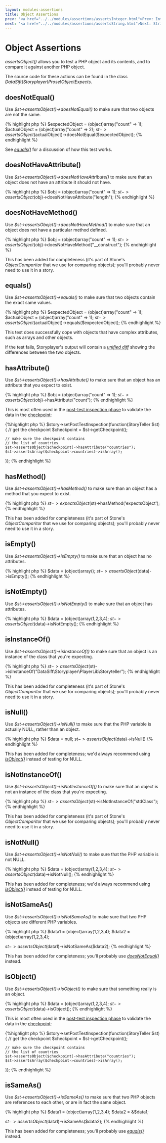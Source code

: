 ```yaml
---
layout: modules-assertions
title: Object Assertions
prev: '<a href="../../modules/assertions/assertsInteger.html">Prev: Integer Assertions</a>'
next: '<a href="../../modules/assertions/assertsString.html">Next: String Assertions</a>'
---
```


# Object Assertions

_assertsObject()_ allows you to test a PHP object and its contents, and to compare it against another PHP object.

The source code for these actions can be found in the class _DataSift\Storyplayer\Prose\ObjectExpects_.

## doesNotEqual()

Use _$st->assertsObject()->doesNotEqual()_ to make sure that two objects are not the same.

{% highlight php %}
$expectedObject = (object)array("count" => 1);
$actualObject   = (object)array("count" => 2);
$st->assertsObject($actualObject)->doesNotEqual($expectedObject);
{% endhighlight %}

See _[equals()](#equals)_ for a discussion of how this test works.

## doesNotHaveAttribute()

Use _$st->assertsObject()->doesNotHaveAttribute()_ to make sure that an object does not have an attribute it should not have.

{% highlight php %}
$obj = (object)array("count" => 1);
$st->assertsObject($obj)->doesNotHaveAttribute("length");
{% endhighlight %}

## doesNotHaveMethod()

Use _$st->assertsObejct()->doesNotHaveMethod()_ to make sure that an object does not have a particular method defined.

{% highlight php %}
$obj = (object)array("count" => 1);
$st->assertsObject($obj)->doesNotHaveMethod("__construct");
{% endhighlight %}

This has been added for completeness (it's part of Stone's _ObjectComparitor_ that we use for comparing objects); you'll probably never need to use it in a story.

## equals()

Use _$st->assertsObject()->equals()_ to make sure that two objects contain the exact same values.

{% highlight php %}
$expectedObject = (object)array("count" => 1);
$actualObject   = (object)array("count" => 1);
$st->assertsObject($actualObject)->equals($expectedObject);
{% endhighlight %}

This test does successfully cope with objects that have complex attributes, such as arrays and other objects.

If the test fails, Storyplayer's output will contain a _[unified diff](http://en.wikipedia.org/wiki/Diff#Unified_format)_ showing the differences between the two objects.

## hasAttribute()

Use _$st->assertsObject()->hasAttribute()_ to make sure that an object has an attribute that you expect to exist.

{% highlight php %}
$obj = (object)array("count" => 1);
$st->assertsObject($obj)->hasAttribute("count");
{% endhighlight %}

This is most often used in the [post-test inspection phase](../../stories/post-test-inspection.html) to validate the data in the [checkpoint](../../stories/the-checkpoint.html):

{%highlight php %}
$story->setPostTestInspection(function(StoryTeller $st) {
    // get the checkpoint
    $checkpoint = $st->getCheckpoint();

    // make sure the checkpoint contains
    // the list of countries
    $st->assertsObject($checkpoint)->hasAttribute("countries");
    $st->assertsArray($checkpoint->countries)->isArray();
});
{% endhighlight %}

## hasMethod()

Use _$st->assertsObject()->hasMethod()_ to make sure than an object has a method that you expect to exist.

{% highlight php %}
$st->expectsObject($st)->hasMethod('expectsObject');
{% endhighlight %}

This has been added for completeness (it's part of Stone's _ObjectComparitor_ that we use for comparing objects); you'll probably never need to use it in a story.

## isEmpty()

Use _$st->assertsObject()->isEmpty()_ to make sure that an object has no attributes.

{% highlight php %}
$data = (object)array();
$st->assertsObject($data)->isEmpty();
{% endhighlight %}

## isNotEmpty()

Use _$st->assertsObject()->isNotEmpty()_ to make sure that an object has attributes.

{% highlight php %}
$data = (object)array(1,2,3,4);
$st->assertsObject($data)->isNotEmpty();
{% endhighlight %}

## isInstanceOf()

Use _$st->assertsObject()->isInstanceOf()_ to make sure that an object is an instance of the class that you're expecting.

{% highlight php %}
$st->assertsObject($st)->isInstanceOf("DataSift\Storyplayer\PlayerLib\Storyteller");
{% endhighlight %}

This has been added for completeness (it's part of Stone's _ObjectComparitor_ that we use for comparing objects); you'll probably never need to use it in a story.

## isNull()

Use _$st->assertsObject()->isNull()_ to make sure that the PHP variable is actually NULL, rather than an object.

{% highlight php %}
$data = null;
$st->assertsObject($data)->isNull()
{% endhighlight %}

This has been added for completeness; we'd always recommend using _[isObject()](#isobject)_ instead of testing for NULL.

## isNotInstanceOf()

Use _$st->assertsObject()->isNotInstanceOf()_ to make sure that an object is not an instance of the class that you're expecting.

{% highlight php %}
$st->assertsObject($st)->isNotInstanceOf("stdClass");
{% endhighlight %}

This has been added for completeness (it's part of Stone's _ObjectComparitor_ that we use for comparing objects); you'll probably never need to use it in a story.

## isNotNull()

Use _$st->assertsObject()->isNotNull()_ to make sure that the PHP variable is not NULL.

{% highlight php %}
$data = (object)array(1,2,3,4);
$st->assertsObject($data)->isNotNull();
{% endhighlight %}

This has been added for completeness; we'd always recommend using _[isObject()](#isobject)_ instead of testing for NULL.

## isNotSameAs()

Use _$st->assertsObject()->isNotSameAs()_ to make sure that two PHP objects are different PHP variables.

{% highlight php %}
$data1 = (object)array(1,2,3,4);
$data2 = (object)array(1,2,3,4);

$st->assertsObject($data1)->isNotSameAs($data2);
{% endhighlight %}

This has been added for completeness; you'll probably use _[doesNotEqual()](#doesnotequal)_ instead.

## isObject()

Use _$st->assertsObject()->isObject()_ to make sure that something really is an object.

{% highlight php %}
$data = (object)array(1,2,3,4);
$st->assertsObject($data)->isObject();
{% endhighlight %}

This is most often used in the [post-test inspection phase](../../stories/post-test-inspection.html) to validate the data in the [checkpoint](../../stories/the-checkpoint.html):

{%highlight php %}
$story->setPostTestInspection(function(StoryTeller $st) {
    // get the checkpoint
    $checkpoint = $st->getCheckpoint();

    // make sure the checkpoint contains
    // the list of countries
    $st->assertsObject($checkpoint)->hasAttribute("countries");
    $st->assertsArray($checkpoint->countries)->isArray();
});
{% endhighlight %}

## isSameAs()

Use _$st->assertsObject()->isSameAs()_ to make sure that two PHP objects are references to each other, or are in fact the same object.

{% highlight php %}
$data1 = (object)array(1,2,3,4);
$data2 = &$data1;

$st->assertsObject($data1)->isSameAs($data2);
{% endhighlight %}

This has been added for completeness; you'll probably use _[equals()](#equals)_ instead.